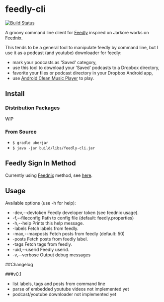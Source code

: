 feedly-cli
==========
[![Build Status](https://travis-ci.org/ggallego/feedly-cli.svg?branch=v0.1)](https://travis-ci.org/ggallego/feedly-cli)

A groovy command line client for [Feedly](http://feedly.com/) inspired on Jarkore works on [Feednix](https://github.com/Jarkore/Feednix).

This tends to be a general tool to manipulate feedly by command line, but I use it as a podcast (and youtube) downloader for feedly:
- mark your podcasts as 'Saved' category,
- use this tool to download your 'Saved' podcasts to a Dropbox directory, 
- favorite your files or podcast directory in your Dropbox Android app,
- use [Android Clean Music Player](https://play.google.com/store/apps/details?id=com.myskyspark.music) to play.

## Install

### Distribution Packages

WIP

### From Source

* `$ gradle uberjar`
* `$ java -jar build/libs/feedly-cli.jar`

## Feedly Sign In Method

Currently using [Feednix](https://github.com/Jarkore/Feednix) method, see [here](https://github.com/Jarkore/Feednix#clarification-on-sign-in-method-please-read).

## Usage

Available options (use -h for help):
* -dev,--devtoken <TOKEN>   Feedly developer token (see feednix usage).
* -f,--fileconfig <arg>     Path to config file (default: feedly.properties)
* -h,--help                 Prints this help message.
* -labels                   Fetch labels from feedly.
* -max,--maxposts <NNN>     Fetch <number> posts from feedly (default: 50)
* -posts <LABEL>            Fetch posts from feedly label.
* -tags                     Fetch tags from feedly.
* -uid,--userid <id>        Feedly userid.
* -v,--verbose              Output debug messages

##Changelog

###v0.1

* list labels, tags and posts from command line
* parse of embedded youtube videos not implemented yet
* podcast/youtube downloader not implemented yet
